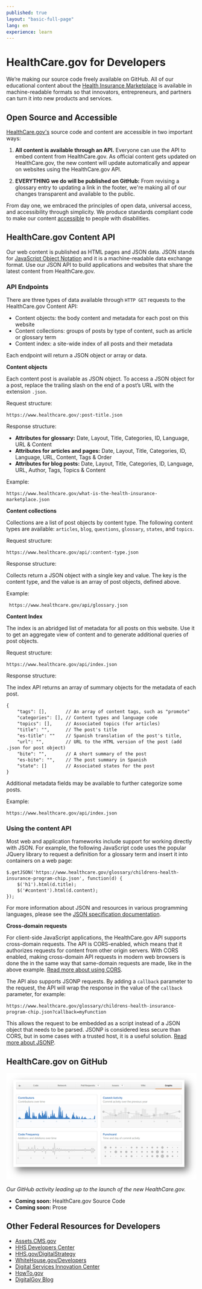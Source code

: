 ```yaml
---
published: true
layout: "basic-full-page"
lang: en
experience: learn
---
```


#  HealthCare.gov for Developers

We’re making our source code freely available on GitHub. All of our educational content about the [Health Insurance Marketplace](/marketplace/individual) is available in machine-readable formats so that innovators, entrepreneurs, and partners can turn it into new products and services. 

## Open Source and Accessible
[HealthCare.gov's](http://www.healthcare.gov/) source code and content are accessible in two important ways:


1. **All content is available through an API.** Everyone can use the API to embed content from HealthCare.gov. As official content gets updated on HealthCare.gov, the new content will update automatically and appear on websites using the HealthCare.gov API.

2. **EVERYTHING we do will be published on GitHub:** From revising a glossary entry to updating a link in the footer, we're making all of our changes transparent and available to the public.

From day one, we embraced the principles of open data, universal access, and accessibility through simplicity. We produce standards compliant code to make our content [accessible](/accessibility) to people with disabilities.

## HealthCare.gov Content API

Our web content is published as HTML pages and JSON data. JSON stands for [JavaScript Object Notation](http://www.json.org/) and it is a machine-readable data exchange format. Use our JSON API to build applications and websites that share the latest content from HealthCare.gov.

### API Endpoints

There are three types of data available through `HTTP GET` requests to the HealthCare.gov Content API:

- Content objects: the body content and metadata for each post on this website
- Content collections: groups of posts by type of content, such as article or glossary term
- Content index: a site-wide index of all posts and their metadata


Each endpoint will return a JSON object or array or data.

**Content objects**

Each content post is available as JSON object. To access a JSON object for a post, replace the trailing slash on the end of a post’s URL with the extension `.json`.

Request structure:

    https://www.healthcare.gov/:post-title.json

Response structure:

- **Attributes for glossary:** Date, Layout, Title, Categories, ID, Language, URL & Content
- **Attributes for articles and pages:** Date, Layout, Title, Categories, ID, Language, URL, Content, Tags & Order
- **Attributes for blog posts:** Date, Layout, Title, Categories, ID, Language, URL, Author, Tags, Topics & Content

Example:

    https://www.healthcare.gov/what-is-the-health-insurance-marketplace.json

**Content collections**

Collections are a list of post objects by content type. The following content types are available: `articles`, `blog`, `questions`, `glossary`, `states`, and `topics`. 

Request structure:

    https://www.healthcare.gov/api/:content-type.json

Response structure:

Collects return a JSON object with a single key and value. The key is the content type, and the value is an array  of post objects, defined above.

Example:

     https://www.healthcare.gov/api/glossary.json

**Content Index**

The index is an abridged list of metadata for all posts on this website. Use it to get an aggregate view of content and to generate additional queries of post objects.

Request structure:

    https://www.healthcare.gov/api/index.json

Response structure:

The index API returns an array of summary objects for the metadata of each post.

    {
        "tags": [],       // An array of content tags, such as "promote"
        "categories": [], // Content types and language code
        "topics": [],     // Associated topics (for articles)
        "title": "",      // The post's title
        "es-title": ""    // Spanish translation of the post's title,
        "url": "",        // URL to the HTML version of the post (add .json for post object)
        "bite": "",       // A short summary of the post
        "es-bite": "",    // The post summary in Spanish
        "state": []       // Associated states for the post
    }

Additional metadata fields may be available to further categorize some posts.

Example:

    https://www.healthcare.gov/api/index.json

### Using the content API

Most web and application frameworks include support for working directly with JSON. For example, the following JavaScript code uses the popular JQuery library to request a definition for a glossary term and insert it into containers on a web page:

    $.getJSON('https://www.healthcare.gov/glossary/childrens-health-insurance-program-chip.json', function(d) {
        $('h1').html(d.title);
        $('#content').html(d.content);
    });

For more information about JSON and resources in various programming languages, please see the [JSON specification documentation](http://www.json.org/).

**Cross-domain requests**

For client-side JavaScript applications, the HealthCare.gov API supports cross-domain requests. The API is CORS-enabled, which means that it authorizes requests for content from other origin servers. With CORS enabled, making cross-domain API requests in modern web browsers is done the in the same way that same-domain requests are made, like in the above example. [Read more about using CORS](http://enable-cors.org/index.html).

The API also supports JSONP requests. By adding a `callback` parameter to the request, the API will wrap the response in the value of the `callback` parameter, for example:

    https://www.healthcare.gov/glossary/childrens-health-insurance-program-chip.json?callback=myFunction

This allows the request to be embedded as a script instead of a JSON object that needs to be parsed. JSONP is considered less secure than CORS, but in some cases with a trusted host, it is a useful solution. [Read more about JSONP](http://en.wikipedia.org/wiki/JSONP). 


## HealthCare.gov on GitHub

![A view of our GitHub activity leading up to the launch of the new HealthCare.gov.](/assets/git-hub-hc2.PNG)

_Our GitHub activity leading up to the launch of the new HealthCare.gov._

- **Coming soon:** HealthCare.gov Source Code
- **Coming soon:** Prose

## Other Federal Resources for Developers

- [Assets.CMS.gov](http://assets.cms.gov/Resources/Framework/Pages/index.html)
- [HHS Developers Center](http://www.hhs.gov/developer/)
- [HHS.gov/DigitalStrategy](http://www.hhs.gov/digitalstrategy)
- [WhiteHouse.gov/Developers](http://www.whitehouse.gov/developers)
- [Digital Services Innovation Center](http://gsablogs.gsa.gov/dsic/join-in/)
- [HowTo.gov](http://www.howto.gov/mobile/apis-in-government)
- [DigitalGov Blog](http://blog.howto.gov/)

<script>$('#header .btn-lang').remove();</script>
